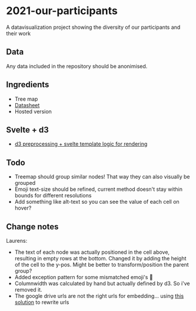 # 2021-our-participants
A datavisualization project showing the diversity of our participants and their work

## Data
Any data included in the repository should be anonimised.

## Ingredients
- Tree map
- [Datasheet](https://docs.google.com/spreadsheets/d/e/2PACX-1vTpHsrDU_GQb1bscKLWeyuWt_5N5UglcmtuyfjizGE3h27UKIJ9f-UvOFv7mOsoM3POpYq_vSrAXwK_/pub?gid=1518708891&single=true&output=csv)
- Hosted version

## Svelte + d3
- [d3 preprocessing + svelte template logic for rendering](https://svelte.dev/repl/8262eb73a08f48adba8e0b706c1a939f?version=3.22.1)

## Todo
- Treemap should group similar nodes! That way they can also visually be grouped
- Emoji text-size should be refined, current method doesn't stay within bounds for different resolutions
- Add something like alt-text so you can see the value of each cell on hover?

## Change notes
Laurens:
- The text of each node was actually positioned in the cell above, resulting in empty rows at the bottom. Changed it by adding the height of the cell to the y-pos. Might be better to transform/position the parent group?
- Added exception pattern for some mismatched emoji's 🙁
- Columnwidth was calculated by hand but actually defined by d3. So i've removed it.
- The google drive urls are not the right urls for embedding... using [this solution](https://support.google.com/drive/thread/34363118/embed-public-google-drive-image-into-a-html-so-it-is-viewable-to-the-public-static-image-url?hl=en&msgid=34384934) to rewrite urls